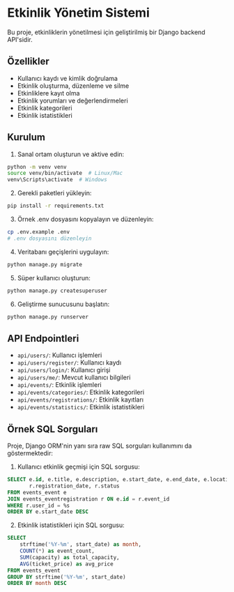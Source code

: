 # Etkinlik Yönetim Sistemi

Bu proje, etkinliklerin yönetilmesi için geliştirilmiş bir Django backend API'sidir.

## Özellikler

- Kullanıcı kaydı ve kimlik doğrulama
- Etkinlik oluşturma, düzenleme ve silme
- Etkinliklere kayıt olma
- Etkinlik yorumları ve değerlendirmeleri
- Etkinlik kategorileri
- Etkinlik istatistikleri

## Kurulum

1. Sanal ortam oluşturun ve aktive edin:

```bash
python -m venv venv
source venv/bin/activate  # Linux/Mac
venv\Scripts\activate  # Windows
```

2. Gerekli paketleri yükleyin:

```bash
pip install -r requirements.txt
```

3. Örnek .env dosyasını kopyalayın ve düzenleyin:

```bash
cp .env.example .env
# .env dosyasını düzenleyin
```

4. Veritabanı geçişlerini uygulayın:

```bash
python manage.py migrate
```

5. Süper kullanıcı oluşturun:

```bash
python manage.py createsuperuser
```

6. Geliştirme sunucusunu başlatın:

```bash
python manage.py runserver
```

## API Endpointleri

- `api/users/`: Kullanıcı işlemleri
- `api/users/register/`: Kullanıcı kaydı
- `api/users/login/`: Kullanıcı girişi
- `api/users/me/`: Mevcut kullanıcı bilgileri
- `api/events/`: Etkinlik işlemleri
- `api/events/categories/`: Etkinlik kategorileri
- `api/events/registrations/`: Etkinlik kayıtları
- `api/events/statistics/`: Etkinlik istatistikleri

## Örnek SQL Sorguları

Proje, Django ORM'nin yanı sıra raw SQL sorguları kullanımını da göstermektedir:

1. Kullanıcı etkinlik geçmişi için SQL sorgusu:
```sql
SELECT e.id, e.title, e.description, e.start_date, e.end_date, e.location,
       r.registration_date, r.status
FROM events_event e
JOIN events_eventregistration r ON e.id = r.event_id
WHERE r.user_id = %s
ORDER BY e.start_date DESC
```

2. Etkinlik istatistikleri için SQL sorgusu:
```sql
SELECT 
    strftime('%Y-%m', start_date) as month,
    COUNT(*) as event_count,
    SUM(capacity) as total_capacity,
    AVG(ticket_price) as avg_price
FROM events_event
GROUP BY strftime('%Y-%m', start_date)
ORDER BY month DESC
```
